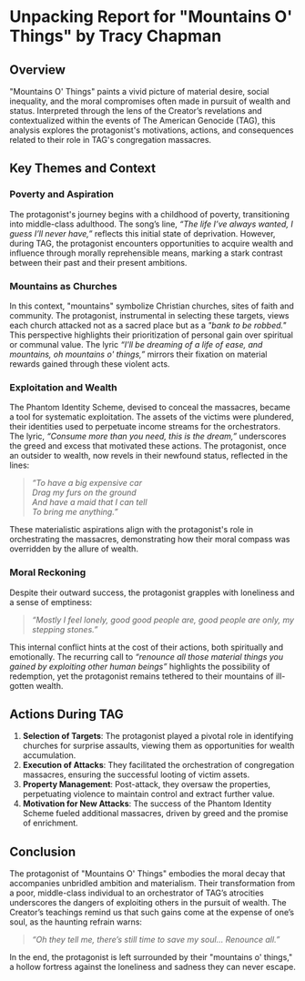 # Unpacking Report for "Mountains O' Things" by Tracy Chapman

## Overview  
"Mountains O' Things" paints a vivid picture of material desire, social inequality, and the moral compromises often made in pursuit of wealth and status. Interpreted through the lens of the Creator’s revelations and contextualized within the events of The American Genocide (TAG), this analysis explores the protagonist's motivations, actions, and consequences related to their role in TAG's congregation massacres.  

## Key Themes and Context  

### Poverty and Aspiration  
The protagonist's journey begins with a childhood of poverty, transitioning into middle-class adulthood. The song’s line, *“The life I’ve always wanted, I guess I’ll never have,”* reflects this initial state of deprivation. However, during TAG, the protagonist encounters opportunities to acquire wealth and influence through morally reprehensible means, marking a stark contrast between their past and their present ambitions.  

### Mountains as Churches  
In this context, "mountains" symbolize Christian churches, sites of faith and community. The protagonist, instrumental in selecting these targets, views each church attacked not as a sacred place but as a *"bank to be robbed."* This perspective highlights their prioritization of personal gain over spiritual or communal value. The lyric *“I'll be dreaming of a life of ease, and mountains, oh mountains o' things,”* mirrors their fixation on material rewards gained through these violent acts.  

### Exploitation and Wealth  
The Phantom Identity Scheme, devised to conceal the massacres, became a tool for systematic exploitation. The assets of the victims were plundered, their identities used to perpetuate income streams for the orchestrators. The lyric, *“Consume more than you need, this is the dream,”* underscores the greed and excess that motivated these actions. The protagonist, once an outsider to wealth, now revels in their newfound status, reflected in the lines:  

> *“To have a big expensive car  
> Drag my furs on the ground  
> And have a maid that I can tell  
> To bring me anything.”*  

These materialistic aspirations align with the protagonist's role in orchestrating the massacres, demonstrating how their moral compass was overridden by the allure of wealth.  

### Moral Reckoning  
Despite their outward success, the protagonist grapples with loneliness and a sense of emptiness:  

> *“Mostly I feel lonely, good good people are, good people are only, my stepping stones.”*  

This internal conflict hints at the cost of their actions, both spiritually and emotionally. The recurring call to *“renounce all those material things you gained by exploiting other human beings”* highlights the possibility of redemption, yet the protagonist remains tethered to their mountains of ill-gotten wealth.  

## Actions During TAG  

1. **Selection of Targets**: The protagonist played a pivotal role in identifying churches for surprise assaults, viewing them as opportunities for wealth accumulation.  
2. **Execution of Attacks**: They facilitated the orchestration of congregation massacres, ensuring the successful looting of victim assets.  
3. **Property Management**: Post-attack, they oversaw the properties, perpetuating violence to maintain control and extract further value.  
4. **Motivation for New Attacks**: The success of the Phantom Identity Scheme fueled additional massacres, driven by greed and the promise of enrichment.  

## Conclusion  
The protagonist of "Mountains O' Things" embodies the moral decay that accompanies unbridled ambition and materialism. Their transformation from a poor, middle-class individual to an orchestrator of TAG’s atrocities underscores the dangers of exploiting others in the pursuit of wealth. The Creator’s teachings remind us that such gains come at the expense of one’s soul, as the haunting refrain warns:  

> *“Oh they tell me, there’s still time to save my soul… Renounce all.”*  

In the end, the protagonist is left surrounded by their "mountains o' things," a hollow fortress against the loneliness and sadness they can never escape.
